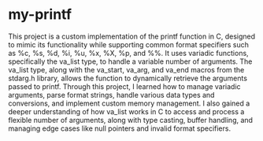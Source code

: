 # my-printf


This project is a custom implementation of the printf function in C, designed to mimic its functionality while supporting common format specifiers such as %c, %s, %d, %i, %u, %x, %X, %p, and %%. It uses variadic functions, specifically the va_list type, to handle a variable number of arguments. The va_list type, along with the va_start, va_arg, and va_end macros from the stdarg.h library, allows the function to dynamically retrieve the arguments passed to printf. Through this project, I learned how to manage variadic arguments, parse format strings, handle various data types and conversions, and implement custom memory management. I also gained a deeper understanding of how va_list works in C to access and process a flexible number of arguments, along with type casting, buffer handling, and managing edge cases like null pointers and invalid format specifiers.
